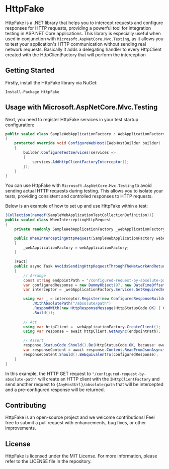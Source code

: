 # HttpFake

HttpFake is a .NET library that helps you to intercept requests and configure responses for HTTP requests, providing a powerful tool for integration testing in ASP.NET Core applications. This library is especially useful when used in conjunction with `Microsoft.AspNetCore.Mvc.Testing`, as it allows you to test your application's HTTP communication without sending real network requests. 
Basically it adds a delegating handler to every HttpClient created with the HttpClientFactory that will perform the interception

## Getting Started

Firstly, install the HttpFake library via NuGet:

```shell
Install-Package HttpFake
```

## Usage with Microsoft.AspNetCore.Mvc.Testing

Next, you need to register HttpFake services in your test startup configuration:

```csharp
public sealed class SampleWebApplicationFactory : WebApplicationFactory<IAssemblyMarker>
{
    protected override void ConfigureWebHost(IWebHostBuilder builder)
    {
        builder.ConfigureTestServices(services =>
        {
            services.AddHttpClientFactoryInterceptor();
        });
    }
}
```

You can use HttpFake with `Microsoft.AspNetCore.Mvc.Testing` to avoid sending actual HTTP requests during testing. This allows you to isolate your tests, providing consistent and controlled responses to HTTP requests.

Below is an example of how to set up and use HttpFake within a test:

```csharp
[Collection(nameof(SampleWebApplicationTestCollectionDefinition))]
public sealed class WhenInterceptingHttpRequest
{
    private readonly SampleWebApplicationFactory _webApplicationFactory;

    public WhenInterceptingHttpRequest(SampleWebApplicationFactory webApplicationFactory)
    {
        _webApplicationFactory = webApplicationFactory;
    }
    
    [Fact]
    public async Task AvoidsSendingHttpRequestThroughTheNetworkAndReturnsConfiguredResponse()
    {
        // Arrange
        const string endpointPath = "/configured-request-by-absolute-path";
        var configuredResponse = new DummyObject(97, new DateTimeOffset(2023, 1, 23, 1, 2, 3, TimeSpan.Zero), "Text");
        var interceptor = _webApplicationFactory.Services.GetRequiredService<ConfiguredHttpRequestsInterceptor>();

        using var _ = interceptor.Register(new ConfiguredResponseBuilder()
            .WithAbsolutePath("/absolute/path")
            .RespondWith(new HttpResponseMessage(HttpStatusCode.OK) { Content = JsonContent.Create(configuredResponse) })
            .Build());
        
        // Act
        using var httpClient = _webApplicationFactory.CreateClient();
        using var response = await httpClient.GetAsync(endpointPath);

        // Assert
        response.StatusCode.Should().Be(HttpStatusCode.OK, because: await response.Content.ReadAsStringAsync());
        var responseContent = await response.Content.ReadFromJsonAsync<DummyObject>();
        responseContent.Should().BeEquivalentTo(configuredResponse);
    }
}
```

In this example, the HTTP GET request to `"/configured-request-by-absolute-path"` will create an HTTP client with the `IHttpClientFactory` and send another request to `{AnyHostUrl}/absolute/path` that will be intercepted and a pre-configured response will be returned.


## Contributing

HttpFake is an open-source project and we welcome contributions! Feel free to submit a pull request with enhancements, bug fixes, or other improvements.

## License

HttpFake is licensed under the MIT License. For more information, please refer to the LICENSE file in the repository.

